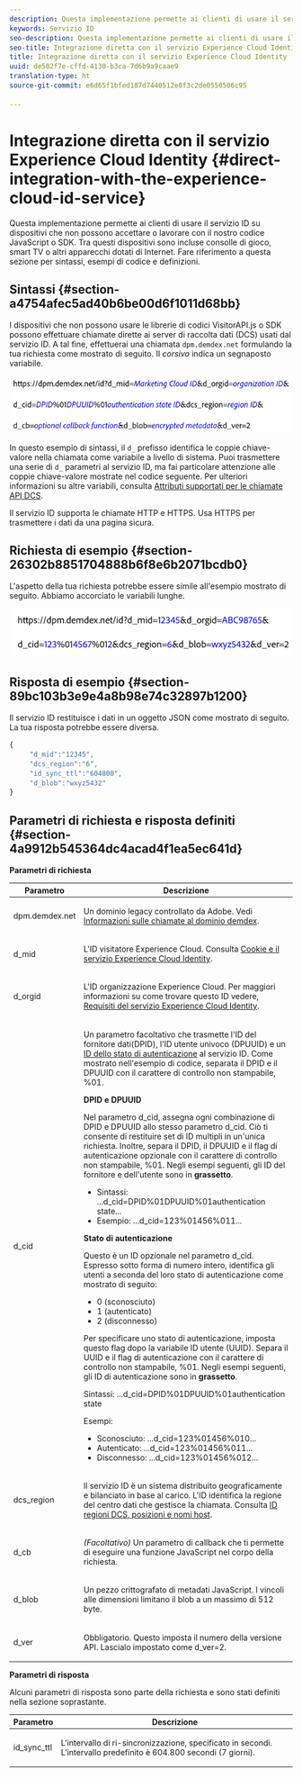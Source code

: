 ```yaml
---
description: Questa implementazione permette ai clienti di usare il servizio ID su dispositivi che non possono accettare o lavorare con il nostro codice JavaScript o SDK. Tra questi dispositivi sono incluse consolle di gioco, smart TV o altri apparecchi dotati di Internet. Fare riferimento a questa sezione per sintassi, esempi di codice e definizioni.
keywords: Servizio ID
seo-description: Questa implementazione permette ai clienti di usare il servizio ID su dispositivi che non possono accettare o lavorare con il nostro codice JavaScript o SDK. Tra questi dispositivi sono incluse consolle di gioco, smart TV o altri apparecchi dotati di Internet. Fare riferimento a questa sezione per sintassi, esempi di codice e definizioni.
seo-title: Integrazione diretta con il servizio Experience Cloud Identity
title: Integrazione diretta con il servizio Experience Cloud Identity
uuid: de502f7e-cffd-4130-b3ca-7d6b9a9caae9
translation-type: ht
source-git-commit: e6d65f1bfed187d7440512e8f3c2de0550506c95

---
```



# Integrazione diretta con il servizio Experience Cloud Identity {#direct-integration-with-the-experience-cloud-id-service}

Questa implementazione permette ai clienti di usare il servizio ID su dispositivi che non possono accettare o lavorare con il nostro codice JavaScript o SDK. Tra questi dispositivi sono incluse consolle di gioco, smart TV o altri apparecchi dotati di Internet. Fare riferimento a questa sezione per sintassi, esempi di codice e definizioni.

## Sintassi {#section-a4754afec5ad40b6be00d6f1011d68bb}

I dispositivi che non possono usare le librerie di codici VisitorAPI.js o SDK possono effettuare chiamate dirette ai server di raccolta dati (DCS) usati dal servizio ID. A tal fine, effettuerai una chiamata `dpm.demdex.net` formulando la tua richiesta come mostrato di seguito. Il *corsivo* indica un segnaposto variabile.

![](assets/directSyntax.png)

In questo esempio di sintassi, il `d_` prefisso identifica le coppie chiave-valore nella chiamata come variabile a livello di sistema. Puoi trasmettere una serie di `d_` parametri al servizio ID, ma fai particolare attenzione alle coppie chiave-valore mostrate nel codice seguente. Per ulteriori informazioni su altre variabili, consulta [Attributi supportati per le chiamate API DCS](https://marketing.adobe.com/resources/help/en_US/aam/dcs-keys.html).

Il servizio ID supporta le chiamate HTTP e HTTPS. Usa HTTPS per trasmettere i dati da una pagina sicura.

## Richiesta di esempio {#section-26302b8851704888b6f8e6b2071bcdb0}

L'aspetto della tua richiesta potrebbe essere simile all'esempio mostrato di seguito. Abbiamo accorciato le variabili lunghe.

![](assets/directExample.png)

## Risposta di esempio {#section-89bc103b3e9e4a8b98e74c32897b1200}

Il servizio ID restituisce i dati in un oggetto JSON come mostrato di seguito. La tua risposta potrebbe essere diversa.

```js
{
     "d_mid":"12345",
     "dcs_region":"6",
     "id_sync_ttl":"604800",
     "d_blob":"wxyz5432"
}
```

## Parametri di richiesta e risposta definiti {#section-4a9912b545364dc4acad4f1ea5ec641d}

**Parametri di richiesta**

<table id="table_C8FFA89AB74E4E31A6926CDE5CD54217"> 
 <thead> 
  <tr> 
   <th colname="col1" class="entry"> Parametro </th> 
   <th colname="col2" class="entry"> Descrizione </th> 
  </tr> 
 </thead>
 <tbody> 
  <tr> 
   <td colname="col1"> <p> <span class="codeph"> dpm.demdex.net</span> </p> </td> 
   <td colname="col2"> <p>Un dominio legacy controllato da <span class="keyword">Adobe</span>. Vedi <a href="https://marketing.adobe.com/resources/help/en_US/aam/demdex-calls.html" format="https" scope="external">Informazioni sulle chiamate al dominio demdex</a>. </p> </td> 
  </tr> 
  <tr> 
   <td colname="col1"> <p> <span class="codeph"> d_mid</span> </p> </td> 
   <td colname="col2"> <p>L'ID visitatore Experience Cloud. Consulta <a href="../introduction/cookies.md" format="dita" scope="local"> Cookie e il servizio Experience Cloud Identity</a>. </p> </td> 
  </tr> 
  <tr> 
   <td colname="col1"> <p> <span class="codeph"> d_orgid</span> </p> </td> 
   <td colname="col2"> <p>L'ID organizzazione Experience Cloud. Per maggiori informazioni su come trovare questo ID vedere,  <a href="../reference/requirements.md" format="dita" scope="local"> Requisiti del servizio Experience Cloud Identity</a>. </p> </td> 
  </tr> 
  <tr> 
   <td colname="col1"> <p> <span class="codeph"> d_cid</span> </p> </td> 
   <td colname="col2"> <p>Un parametro facoltativo che trasmette l'ID del fornitore dati(DPID), l'ID utente univoco (DPUUID) e un <a href="../reference/authenticated-state.md" format="dita" scope="local">ID dello stato di autenticazione</a> al servizio ID. Come mostrato nell'esempio di codice, separata il DPID e il DPUUID con il carattere di controllo non stampabile, <span class="codeph">%01</span>. </p> <p> <b>DPID e DPUUID</b> </p> <p>Nel parametro <span class="codeph">d_cid</span>, assegna ogni combinazione di DPID e DPUUID allo stesso parametro <span class="codeph">d_cid</span>. Ciò ti consente di restituire set di ID multipli in un'unica richiesta. Inoltre, separa il DPID, il DPUUID e il flag di autenticazione opzionale con il carattere di controllo non stampabile, <span class="codeph">%01</span>. Negli esempi seguenti, gli ID del fornitore e dell'utente sono in <b>grassetto</b>. </p> 
    <ul id="ul_2E19D837296B40E9ACD096495CF711C5"> 
     <li id="li_5B94B057654440B99B989BA60E4ED053">Sintassi: <span class="codeph">...d_cid=DPID%01DPUUID%01authentication state...</span> </li> 
     <li id="li_B07833EF51D54F088574B7B7F9FB841A">Esempio: <span class="codeph">...d_cid=123%01456%011...</span> </li> 
    </ul> <p> <b>Stato di autenticazione</b> </p> <p>Questo è un ID opzionale nel parametro <span class="codeph">d_cid</span>. Espresso sotto forma di numero intero, identifica gli utenti a seconda del loro stato di autenticazione come mostrato di seguito: </p> 
    <ul id="ul_E2B36922B11C4AA2A9016B6E2DC9EDAA"> 
     <li id="li_31C018E3F9514B938C73EF40C436715F"> <span class="codeph"> 0</span> (sconosciuto) </li> 
     <li id="li_1F125C3879324C2F8EF4613C0ECB5F02"> <span class="codeph"> 1</span> (autenticato) </li> 
     <li id="li_EF6792D0115D407485079D5D7480D965"> <span class="codeph"> 2</span> (disconnesso) </li> 
    </ul> <p>Per specificare uno stato di autenticazione, imposta questo flag dopo la variabile ID utente (UUID). Separa il UUID e il flag di autenticazione con il carattere di controllo non stampabile, <span class="codeph">%01</span>. Negli esempi seguenti, gli ID di autenticazione sono in <b>grassetto</b>. </p> <p>Sintassi: <span class="codeph">...d_cid=DPID%01DPUUID%01authentication state</span> </p> <p>Esempi: </p> 
    <ul id="ul_4C1054CE860A4D9C8DD85C2A8020C47F"> 
     <li id="li_AD4000BF3E0146C0BD37B1EC513EC314">Sconosciuto: <span class="codeph">...d_cid=123%01456%010...</span> </li> 
     <li id="li_B037D424AADA4D41BF29381A9602AE61">Autenticato: <span class="codeph">...d_cid=123%01456%011...</span> </li> 
     <li id="li_0410FCB9E60D4DD08E7898D814E1C3C9">Disconnesso: <span class="codeph">...d_cid=123%01456%012...</span> </li> 
    </ul> </td> 
  </tr> 
  <tr> 
   <td colname="col1"> <p> <span class="codeph"> dcs_region</span> </p> </td> 
   <td colname="col2"> <p>Il servizio ID è un sistema distribuito geograficamente e bilanciato in base al carico. L'ID identifica la regione del centro dati che gestisce la chiamata. Consulta <a href="https://marketing.adobe.com/resources/help/en_US/aam/dcs-regions.html" format="https" scope="external">ID regioni DCS, posizioni e nomi host</a>. </p> </td> 
  </tr> 
  <tr> 
   <td colname="col1"> <p> <span class="codeph"> d_cb</span> </p> </td> 
   <td colname="col2"> <p> <i>(Facoltativo)</i> Un parametro di callback che ti permette di eseguire una funzione JavaScript nel corpo della richiesta. </p> </td> 
  </tr> 
  <tr> 
   <td colname="col1"> <p> <span class="codeph"> d_blob</span> </p> </td> 
   <td colname="col2"> <p>Un pezzo crittografato di metadati JavaScript. I vincoli alle dimensioni limitano il blob a un massimo di 512 byte. </p> </td> 
  </tr> 
  <tr> 
   <td colname="col1"> <p> <span class="codeph"> d_ver</span> </p> </td> 
   <td colname="col2"> <p>Obbligatorio. Questo imposta il numero della versione API. Lascialo impostato come <span class="codeph">d_ver=2</span>. </p> </td> 
  </tr> 
 </tbody> 
</table>

**Parametri di risposta**

Alcuni parametri di risposta sono parte della richiesta e sono stati definiti nella sezione soprastante.

<table id="table_58D0E8876DDC4A81B1F24F845E87EC18"> 
 <thead> 
  <tr> 
   <th colname="col1" class="entry"> Parametro </th> 
   <th colname="col2" class="entry"> Descrizione </th> 
  </tr> 
 </thead>
 <tbody> 
  <tr> 
   <td colname="col1"> <p> <span class="codeph"> id_sync_ttl</span> </p> </td> 
   <td colname="col2"> <p>L'intervallo di ri-sincronizzazione, specificato in secondi. L'intervallo predefinito è 604.800 secondi (7 giorni). </p> </td> 
  </tr> 
 </tbody> 
</table>

